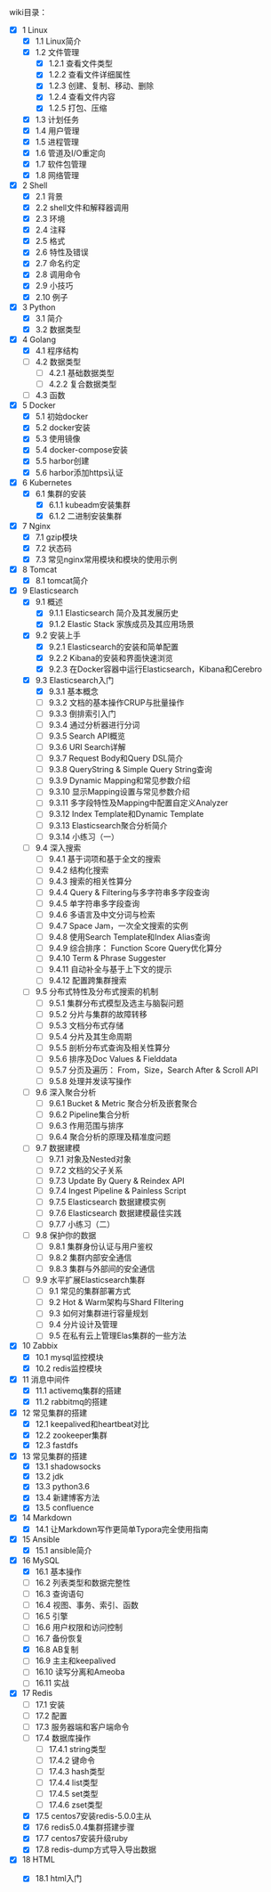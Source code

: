 wiki目录：

* [x] 1 Linux
  * [x] 1.1 Linux简介
  * [x] 1.2 文件管理
    * [x] 1.2.1 查看文件类型
    * [x] 1.2.2 查看文件详细属性
    * [x] 1.2.3 创建、复制、移动、删除
    * [x] 1.2.4 查看文件内容
    * [x] 1.2.5 打包、压缩
  * [x] 1.3 计划任务
  * [x] 1.4 用户管理
  * [x] 1.5 进程管理
  * [x] 1.6 管道及I/O重定向
  * [x] 1.7 软件包管理
  * [x] 1.8 网络管理
* [x] 2 Shell
  * [x] 2.1 背景
  * [x] 2.2 shell文件和解释器调用
  * [x] 2.3 环境
  * [x] 2.4 注释
  * [x] 2.5 格式
  * [x] 2.6 特性及错误
  * [x] 2.7 命名约定
  * [x] 2.8 调用命令
  * [x] 2.9 小技巧
  * [x] 2.10 例子
* [x] 3 Python
  * [x] 3.1 简介
  * [x] 3.2 数据类型
* [x] 4 Golang
  * [x] 4.1 程序结构
  * [ ] 4.2 数据类型
    * [ ] 4.2.1 基础数据类型
    * [ ] 4.2.2 复合数据类型
  * [ ] 4.3 函数
* [x] 5 Docker
  * [x] 5.1 初始docker
  * [x] 5.2 docker安装
  * [x] 5.3 使用镜像
  * [x] 5.4 docker-compose安装
  * [x] 5.5 harbor创建
  * [x] 5.6 harbor添加https认证
* [x] 6 Kubernetes
  * [x] 6.1 集群的安装
    * [x] 6.1.1 kubeadm安装集群
    * [x] 6.1.2 二进制安装集群
* [x] 7 Nginx
  * [x] 7.1 gzip模块
  * [x] 7.2 状态码
  * [x] 7.3 常见nginx常用模块和模块的使用示例
* [x] 8 Tomcat
  * [x] 8.1 tomcat简介
* [x] 9 Elasticsearch
  * [x] 9.1 概述
    * [x] 9.1.1 Elasticsearch 简介及其发展历史
    * [x] 9.1.2 Elastic Stack 家族成员及其应用场景
  * [x] 9.2 安装上手
    * [x] 9.2.1 Elasticsearch的安装和简单配置
    * [x] 9.2.2 Kibana的安装和界面快速浏览
    * [x] 9.2.3 在Docker容器中运行Elasticsearch，Kibana和Cerebro
  * [x] 9.3 Elasticsearch入门
    * [x] 9.3.1 基本概念
    * [ ] 9.3.2 文档的基本操作CRUP与批量操作
    * [ ] 9.3.3 倒排索引入门
    * [ ] 9.3.4 通过分析器进行分词
    * [ ] 9.3.5 Search API概览
    * [ ] 9.3.6 URI Search详解
    * [ ] 9.3.7 Request Body和Query DSL简介
    * [ ] 9.3.8 QueryString & Simple Query String查询
    * [ ] 9.3.9 Dynamic Mapping和常见参数介绍
    * [ ] 9.3.10 显示Mapping设置与常见参数介绍
    * [ ] 9.3.11 多字段特性及Mapping中配置自定义Analyzer
    * [ ] 9.3.12 Index Template和Dynamic Template
    * [ ] 9.3.13 Elasticsearch聚合分析简介
    * [ ] 9.3.14 小练习（一）
  * [ ] 9.4 深入搜索
    * [ ] 9.4.1 基于词项和基于全文的搜索
    * [ ] 9.4.2 结构化搜索
    * [ ] 9.4.3 搜索的相关性算分
    * [ ] 9.4.4 Query & Filtering与多字符串多字段查询
    * [ ] 9.4.5 单字符串多字段查询
    * [ ] 9.4.6 多语言及中文分词与检索
    * [ ] 9.4.7 Space Jam，一次全文搜索的实例
    * [ ] 9.4.8 使用Search Template和Index Alias查询
    * [ ] 9.4.9 综合排序： Function Score Query优化算分
    * [ ] 9.4.10 Term & Phrase Suggester
    * [ ] 9.4.11 自动补全与基于上下文的提示
    * [ ] 9.4.12 配置跨集群搜索
  * [ ] 9.5 分布式特性及分布式搜索的机制
    * [ ] 9.5.1 集群分布式模型及选主与脑裂问题
    * [ ] 9.5.2 分片与集群的故障转移
    * [ ] 9.5.3 文档分布式存储
    * [ ] 9.5.4 分片及其生命周期
    * [ ] 9.5.5 剖析分布式查询及相关性算分
    * [ ] 9.5.6 排序及Doc Values & Fielddata
    * [ ] 9.5.7 分页及遍历： From，Size，Search After & Scroll API
    * [ ] 9.5.8 处理并发读写操作
  * [ ] 9.6 深入聚合分析
    * [ ] 9.6.1 Bucket & Metric 聚合分析及嵌套聚合
    * [ ] 9.6.2 Pipeline集合分析
    * [ ] 9.6.3 作用范围与排序
    * [ ] 9.6.4 聚合分析的原理及精准度问题
  * [ ] 9.7 数据建模
    * [ ] 9.7.1 对象及Nested对象
    * [ ] 9.7.2 文档的父子关系
    * [ ] 9.7.3 Update By Query & Reindex API
    * [ ] 9.7.4 Ingest Pipeline & Painless Script
    * [ ] 9.7.5 Elasticsearch 数据建模实例
    * [ ] 9.7.6 Elasticsearch 数据建模最佳实践
    * [ ] 9.7.7 小练习（二）
  * [ ] 9.8 保护你的数据
    * [ ] 9.8.1 集群身份认证与用户鉴权
    * [ ] 9.8.2 集群内部安全通信
    * [ ] 9.8.3 集群与外部间的安全通信
  * [ ] 9.9 水平扩展Elasticsearch集群
    * [ ] 9.1 常见的集群部署方式
    * [ ] 9.2 Hot & Warm架构与Shard FIltering
    * [ ] 9.3 如何对集群进行容量规划
    * [ ] 9.4 分片设计及管理
    * [ ] 9.5 在私有云上管理Elas集群的一些方法
* [x] 10 Zabbix
  * [x] 10.1 mysql监控模块
  * [x] 10.2 redis监控模块
* [x] 11 消息中间件
  * [x] 11.1 activemq集群的搭建
  * [x] 11.2 rabbitmq的搭建
* [x] 12 常见集群的搭建
  * [x] 12.1 keepalived和heartbeat对比
  * [x] 12.2 zookeeper集群
  * [x] 12.3 fastdfs
* [x] 13 常见集群的搭建
  * [x] 13.1 shadowsocks
  * [x] 13.2 jdk
  * [x] 13.3 python3.6
  * [x] 13.4 新建博客方法
  * [x] 13.5 confluence
* [x] 14 Markdown
  * [x] 14.1 让Markdown写作更简单Typora完全使用指南
* [x] 15 Ansible
  * [x] 15.1 ansible简介
* [x] 16 MySQL
  * [x] 16.1 基本操作
  * [ ] 16.2 列表类型和数据完整性
  * [ ] 16.3 查询语句
  * [ ] 16.4 视图、事务、索引、函数
  * [ ] 16.5 引擎
  * [ ] 16.6 用户权限和访问控制
  * [ ] 16.7 备份恢复
  * [x] 16.8 AB复制
  * [ ] 16.9 主主和keepalived
  * [ ] 16.10 读写分离和Ameoba
  * [ ] 16.11 实战
* [x] 17 Redis
  * [ ] 17.1 安装
  * [ ] 17.2 配置
  * [ ] 17.3 服务器端和客户端命令
  * [ ] 17.4 数据库操作
    * [ ] 17.4.1 string类型
    * [ ] 17.4.2 键命令
    * [ ] 17.4.3 hash类型
    * [ ] 17.4.4 list类型
    * [ ] 17.4.5 set类型
    * [ ] 17.4.6 zset类型
  * [x] 17.5 centos7安装redis-5.0.0主从
  * [x] 17.6 redis5.0.4集群搭建步骤
  * [x] 17.7 centos7安装升级ruby
  * [x] 17.8 redis-dump方式导入导出数据
* [x] 18 HTML
  * [x] 18.1 html入门



